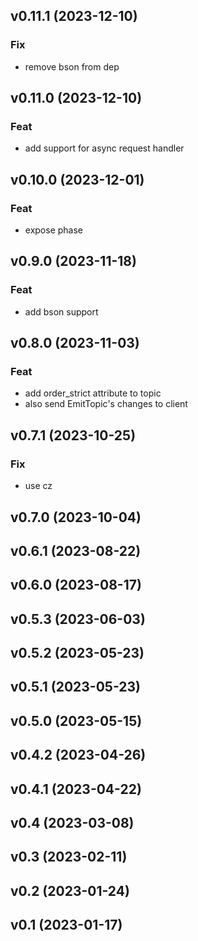 ## v0.11.1 (2023-12-10)

### Fix

- remove bson from dep

## v0.11.0 (2023-12-10)

### Feat

- add support for async request handler

## v0.10.0 (2023-12-01)

### Feat

- expose phase

## v0.9.0 (2023-11-18)

### Feat

- add bson support

## v0.8.0 (2023-11-03)

### Feat

- add order_strict attribute to topic
- also send EmitTopic's changes to client

## v0.7.1 (2023-10-25)

### Fix

- use cz

## v0.7.0 (2023-10-04)

## v0.6.1 (2023-08-22)

## v0.6.0 (2023-08-17)

## v0.5.3 (2023-06-03)

## v0.5.2 (2023-05-23)

## v0.5.1 (2023-05-23)

## v0.5.0 (2023-05-15)

## v0.4.2 (2023-04-26)

## v0.4.1 (2023-04-22)

## v0.4 (2023-03-08)

## v0.3 (2023-02-11)

## v0.2 (2023-01-24)

## v0.1 (2023-01-17)
